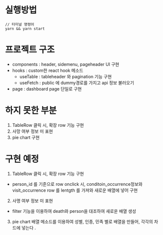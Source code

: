 # 실행방법

```
// 터미널 명령어
yarn && yarn start
```

# 프로젝트 구조

- components : header, sidemenu, pageheader UI 구현
- hooks : custom한 react hook 메소드
  - useTable : tableheader 와 pagination 기능 구현
  - useFetch : public 에 dummy경로를 가지고 api 정보 불러오기
- page : dashboard page 단일로 구현

# 하지 못한 부분

1. TableRow 클릭 시, 확장 row 기능 구현
2. 사망 여부 정보 미 표현
3. pie chart 구현

# 구현 예정

1. TableRow 클릭 시, 확장 row 기능 구현

- person_id 를 기준으로 row onclick 시, conditoin_occurrence정보와 visit_occurrence row 를 lentgth 를 가져와 새로운 배열에 넣어 구현

2. 사명 여부 정보 미 표현

- filter 기능을 이용하여 death와 person을 대조하여 새로운 배열 생성

3. pie chart 배열 메소드를 이용하여 성별, 인종, 민족 별로 배열을 만들어, 각각의 차드에 넣는다 .
